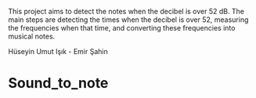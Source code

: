 This project aims to detect the notes when the decibel is over 52 dB. 
The main steps are detecting the times when the decibel is over 52, measuring the frequencies when that time, and converting these frequencies into musical notes.

Hüseyin Umut Işık - Emir Şahin

# Sound_to_note
